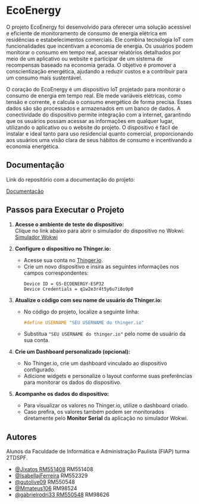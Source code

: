 
# EcoEnergy

O projeto EcoEnergy foi desenvolvido para oferecer uma solução acessível e eficiente de monitoramento de consumo de energia elétrica em residências e estabelecimentos comerciais. Ele combina tecnologia IoT com funcionalidades que incentivam a economia de energia. Os usuários podem monitorar o consumo em tempo real, acessar relatórios detalhados por meio de um aplicativo ou website e participar de um sistema de recompensas baseado na economia gerada. O objetivo é promover a conscientização energética, ajudando a reduzir custos e a contribuir para um consumo mais sustentável.

O coração do EcoEnergy é um dispositivo IoT projetado para monitorar o consumo de energia em tempo real. Ele mede variáveis elétricas, como tensão e corrente, e calcula o consumo energético de forma precisa. Esses dados são  são processados e armazenados em um banco de dados. A conectividade do dispositivo permite integração com a internet, garantindo que os usuários possam acessar as informações em qualquer lugar, utilizando o aplicativo ou o website do projeto. O dispositivo é fácil de instalar e ideal tanto para uso residencial quanto comercial, proporcionando aos usuários uma visão clara de seus hábitos de consumo e incentivando a economia energética.



## Documentação

Link do repositório com a documentação do projeto:

[Documentação](https://github.com/EcoEnergy-GS/Documents.git)


## Passos para Executar o Projeto

1. **Acesse o ambiente de teste do dispositivo:**  
   Clique no link abaixo para abrir o simulador do dispositivo no Wokwi:  
   [Simulador Wokwi](https://wokwi.com/projects/414904212646972417)  

2. **Configure o dispositivo no Thinger.io:**  
   - Acesse sua conta no [Thinger.io](https://thinger.io).  
   - Crie um novo dispositivo e insira as seguintes informações nos campos correspondentes:  
     ```
     Device ID = GS-ECOENERGY-ESP32  
     Device Credentials = q1w2e3r4t5y6u7i8o9p0  
     ```  

3. **Atualize o código com seu nome de usuário do Thinger.io:**  
   - No código do projeto, localize a seguinte linha:  
     ```cpp
     #define USERNAME "SEU USERNAME do thinger.io"
     ```  
   - Substitua `"SEU USERNAME do thinger.io"` pelo nome de usuário da sua conta.  

4. **Crie um Dashboard personalizado (opcional):**  
   - No Thinger.io, crie um dashboard vinculado ao dispositivo configurado.  
   - Adicione widgets e personalize o layout conforme suas preferências para monitorar os dados do dispositivo.  

5. **Acompanhe os dados do dispositivo:**  
   - Para visualizar os valores no Thinger.io, utilize o dashboard criado.  
   - Caso prefira, os valores também podem ser monitorados diretamente pelo **Monitor Serial** da aplicação no simulador Wokwi.
## Autores 
Alunos da Faculdade de Informática e Administração Paulista (FIAP) turma 2TDSPF.

- [@Jixatos RM551408](https://github.com/Jixatos) RM551408
- [@IsabellajFerreira](https://github.com/IsabellajFerreira) RM552329
- [@gutolive09](https://github.com/gutolive09) RM550548
- [@Mmateus106](https://github.com/Mmateus106) RM98524
- [@gabrielrodri33 RM550548](https://github.com/gabrielrodri33) RM98626

